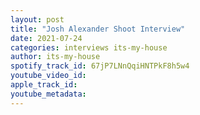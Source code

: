 ```yaml
---
layout: post
title: "Josh Alexander Shoot Interview"
date: 2021-07-24
categories: interviews its-my-house
author: its-my-house
spotify_track_id: 67jP7LNnQqiHNTPkF8h5w4
youtube_video_id: 
apple_track_id: 
youtube_metadata: 
---
```

